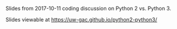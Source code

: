 Slides from 2017-10-11 coding discussion on Python 2 vs. Python 3.

Slides viewable at https://uw-gac.github.io/python2-python3/

